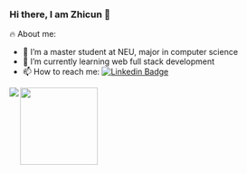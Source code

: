 ### Hi there, I am Zhicun 👋


<!-- **FancleX/FancleX** is a ✨ _special_ ✨ repository because its `README.md` (this file) appears on your GitHub profile. -->

<!-- Here are some ideas to get you started: -->
🔥 About me:
- 🔭 I’m a master student at NEU, major in computer science
- 🌱 I’m currently learning web full stack development
- 📫 How to reach me: [![Linkedin Badge](https://img.shields.io/badge/-ZhicunChen-blue?style=flat-square&logo=Linkedin&logoColor=white)](https://www.linkedin.com/in/zhicun-chen-0b0293203/)

<img align="left" src="https://github-readme-stats.vercel.app/api?username=FancleX&include_all_commits=true&count_private-true&custom_title=FancleX'%20GitHub%20Stats&line_height=30&show_icons=true&hide_border=true&bg_color=0,ffff99,33ccff,9999ff&title_color=efb752&icon_color=efb752&text_color=70bed9"> <img align="" height="137px" src="https://github-readme-stats.vercel.app/api/top-langs/?username=FancleX&hide_title=true&hide_border=true&layout=compact&bg_color=0,ffff99,33ccff,9999ff&theme=graywhite&locale=cn" />
